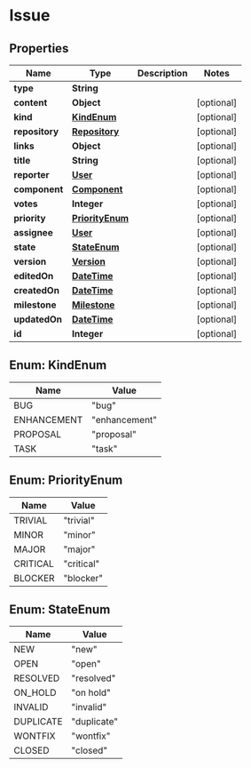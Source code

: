 
# Issue

## Properties
Name | Type | Description | Notes
------------ | ------------- | ------------- | -------------
**type** | **String** |  | 
**content** | **Object** |  |  [optional]
**kind** | [**KindEnum**](#KindEnum) |  |  [optional]
**repository** | [**Repository**](Repository.md) |  |  [optional]
**links** | **Object** |  |  [optional]
**title** | **String** |  |  [optional]
**reporter** | [**User**](User.md) |  |  [optional]
**component** | [**Component**](Component.md) |  |  [optional]
**votes** | **Integer** |  |  [optional]
**priority** | [**PriorityEnum**](#PriorityEnum) |  |  [optional]
**assignee** | [**User**](User.md) |  |  [optional]
**state** | [**StateEnum**](#StateEnum) |  |  [optional]
**version** | [**Version**](Version.md) |  |  [optional]
**editedOn** | [**DateTime**](DateTime.md) |  |  [optional]
**createdOn** | [**DateTime**](DateTime.md) |  |  [optional]
**milestone** | [**Milestone**](Milestone.md) |  |  [optional]
**updatedOn** | [**DateTime**](DateTime.md) |  |  [optional]
**id** | **Integer** |  |  [optional]


<a name="KindEnum"></a>
## Enum: KindEnum
Name | Value
---- | -----
BUG | &quot;bug&quot;
ENHANCEMENT | &quot;enhancement&quot;
PROPOSAL | &quot;proposal&quot;
TASK | &quot;task&quot;


<a name="PriorityEnum"></a>
## Enum: PriorityEnum
Name | Value
---- | -----
TRIVIAL | &quot;trivial&quot;
MINOR | &quot;minor&quot;
MAJOR | &quot;major&quot;
CRITICAL | &quot;critical&quot;
BLOCKER | &quot;blocker&quot;


<a name="StateEnum"></a>
## Enum: StateEnum
Name | Value
---- | -----
NEW | &quot;new&quot;
OPEN | &quot;open&quot;
RESOLVED | &quot;resolved&quot;
ON_HOLD | &quot;on hold&quot;
INVALID | &quot;invalid&quot;
DUPLICATE | &quot;duplicate&quot;
WONTFIX | &quot;wontfix&quot;
CLOSED | &quot;closed&quot;




